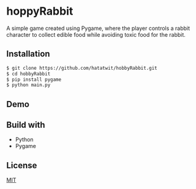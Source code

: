 # hoppyRabbit
A simple game created using Pygame, where the player controls a rabbit character to collect edible food while avoiding toxic food for the rabbit.

## Installation

```bash
$ git clone https://github.com/hatatwit/hobbyRabbit.git
$ cd hobbyRabbit
$ pip install pygame
$ python main.py

```

## Demo


## Build with
* Python
* Pygame

## License

[MIT](https://choosealicense.com/licenses/mit/)

